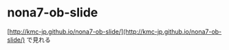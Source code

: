nona7-ob-slide
==============

[http://kmc-jp.github.io/nona7-ob-slide/](http://kmc-jp.github.io/nona7-ob-slide/) で見れる
